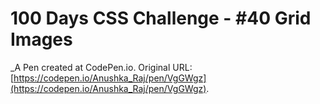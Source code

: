 # 100 Days CSS Challenge - #40 Grid Images
 _A Pen created at CodePen.io. Original URL: [https://codepen.io/Anushka_Raj/pen/VgGWgz](https://codepen.io/Anushka_Raj/pen/VgGWgz).

 